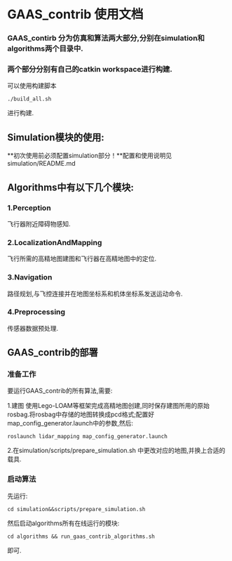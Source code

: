 # GAAS_contrib 使用文档

### GAAS_contirb 分为仿真和算法两大部分,分别在simulation和algorithms两个目录中.

### 两个部分分别有自己的catkin workspace进行构建.

  可以使用构建脚本

    ./build_all.sh
    
  进行构建.

## Simulation模块的使用:

   **初次使用前必须配置simulation部分！**配置和使用说明见 simulation/README.md

## Algorithms中有以下几个模块:

### 1.Perception

  飞行器附近障碍物感知.

### 2.LocalizationAndMapping

  飞行所需的高精地图建图和飞行器在高精地图中的定位.

### 3.Navigation

  路径规划,与飞控连接并在地图坐标系和机体坐标系发送运动命令.

### 4.Preprocessing

  传感器数据预处理.


## GAAS_contrib的部署

### 准备工作

  要运行GAAS_contrib的所有算法,需要:

  1.建图 使用Lego-LOAM等框架完成高精地图创建,同时保存建图所用的原始rosbag.将rosbag中存储的地图转换成pcd格式;配置好 map_config_generator.launch中的参数,然后:

    roslaunch lidar_mapping map_config_generator.launch

  2.在simulation/scripts/prepare_simulation.sh 中更改对应的地图,并换上合适的载具.

### 启动算法

  先运行:

    cd simulation&&scripts/prepare_simulation.sh

  然后启动algorithms所有在线运行的模块:

    cd algorithms && run_gaas_contrib_algorithms.sh

  即可.
